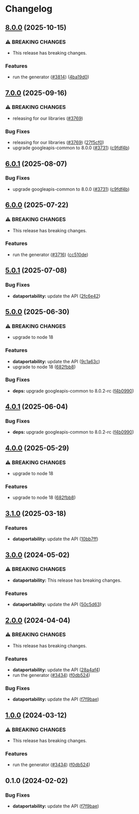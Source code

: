 # Changelog

## [8.0.0](https://github.com/googleapis/google-api-nodejs-client/compare/dataportability-v7.0.0...dataportability-v8.0.0) (2025-10-15)


### ⚠ BREAKING CHANGES

* This release has breaking changes.

### Features

* run the generator ([#3814](https://github.com/googleapis/google-api-nodejs-client/issues/3814)) ([4ba19d0](https://github.com/googleapis/google-api-nodejs-client/commit/4ba19d068b2b8deb28d773ebc6a3418f5e4a7162))

## [7.0.0](https://github.com/googleapis/google-api-nodejs-client/compare/dataportability-v6.0.0...dataportability-v7.0.0) (2025-09-16)


### ⚠ BREAKING CHANGES

* releasing for our libraries ([#3769](https://github.com/googleapis/google-api-nodejs-client/issues/3769))

### Bug Fixes

* releasing for our libraries ([#3769](https://github.com/googleapis/google-api-nodejs-client/issues/3769)) ([27f5cf0](https://github.com/googleapis/google-api-nodejs-client/commit/27f5cf0a0190a5e8e8bf970f7a7cf77c409f093e))
* upgrade googleapis-common to 8.0.0  ([#3731](https://github.com/googleapis/google-api-nodejs-client/issues/3731)) ([c9fdf4b](https://github.com/googleapis/google-api-nodejs-client/commit/c9fdf4b34d6c9bcf608eee35dd281d4680be9797))

## [6.0.1](https://github.com/googleapis/google-api-nodejs-client/compare/dataportability-v6.0.0...dataportability-v6.0.1) (2025-08-07)


### Bug Fixes

* upgrade googleapis-common to 8.0.0  ([#3731](https://github.com/googleapis/google-api-nodejs-client/issues/3731)) ([c9fdf4b](https://github.com/googleapis/google-api-nodejs-client/commit/c9fdf4b34d6c9bcf608eee35dd281d4680be9797))

## [6.0.0](https://github.com/googleapis/google-api-nodejs-client/compare/dataportability-v5.0.1...dataportability-v6.0.0) (2025-07-22)


### ⚠ BREAKING CHANGES

* This release has breaking changes.

### Features

* run the generator ([#3716](https://github.com/googleapis/google-api-nodejs-client/issues/3716)) ([cc510de](https://github.com/googleapis/google-api-nodejs-client/commit/cc510de95a4f5b76dd72cd01c496f5bca66dbebd))

## [5.0.1](https://github.com/googleapis/google-api-nodejs-client/compare/dataportability-v5.0.0...dataportability-v5.0.1) (2025-07-08)


### Bug Fixes

* **dataportability:** update the API ([2fc6e42](https://github.com/googleapis/google-api-nodejs-client/commit/2fc6e42bad313761373ec7bbada88c78f2ceabd6))

## [5.0.0](https://github.com/googleapis/google-api-nodejs-client/compare/dataportability-v4.0.1...dataportability-v5.0.0) (2025-06-30)


### ⚠ BREAKING CHANGES

* upgrade to node 18

### Features

* **dataportability:** update the API ([9c1a63c](https://github.com/googleapis/google-api-nodejs-client/commit/9c1a63cdbc0b3f7d2d7d5c17595e784c40d75db9))
* upgrade to node 18 ([682fbb8](https://github.com/googleapis/google-api-nodejs-client/commit/682fbb869189ae92b3e9a194d37d0548af0c1f92))


### Bug Fixes

* **deps:** upgrade googleapis-common to 8.0.2-rc ([f4b0990](https://github.com/googleapis/google-api-nodejs-client/commit/f4b099071040cfbcfe4a2e7d487d45ee93b369e0))

## [4.0.1](https://github.com/googleapis/google-api-nodejs-client/compare/dataportability-v4.0.0...dataportability-v4.0.1) (2025-06-04)


### Bug Fixes

* **deps:** upgrade googleapis-common to 8.0.2-rc ([f4b0990](https://github.com/googleapis/google-api-nodejs-client/commit/f4b099071040cfbcfe4a2e7d487d45ee93b369e0))

## [4.0.0](https://github.com/googleapis/google-api-nodejs-client/compare/dataportability-v3.1.0...dataportability-v4.0.0) (2025-05-29)


### ⚠ BREAKING CHANGES

* upgrade to node 18

### Features

* upgrade to node 18 ([682fbb8](https://github.com/googleapis/google-api-nodejs-client/commit/682fbb869189ae92b3e9a194d37d0548af0c1f92))

## [3.1.0](https://github.com/googleapis/google-api-nodejs-client/compare/dataportability-v3.0.0...dataportability-v3.1.0) (2025-03-18)


### Features

* **dataportability:** update the API ([10bb7ff](https://github.com/googleapis/google-api-nodejs-client/commit/10bb7ff1f4dbb0eb085dc890f3eb6de92ff2c3ac))

## [3.0.0](https://github.com/googleapis/google-api-nodejs-client/compare/dataportability-v2.0.0...dataportability-v3.0.0) (2024-05-02)


### ⚠ BREAKING CHANGES

* **dataportability:** This release has breaking changes.

### Features

* **dataportability:** update the API ([50c5d63](https://github.com/googleapis/google-api-nodejs-client/commit/50c5d63f83ccf4e91e27e7322062a8edc24b33cf))

## [2.0.0](https://github.com/googleapis/google-api-nodejs-client/compare/dataportability-v1.0.0...dataportability-v2.0.0) (2024-04-04)


### ⚠ BREAKING CHANGES

* This release has breaking changes.

### Features

* **dataportability:** update the API ([28a4af4](https://github.com/googleapis/google-api-nodejs-client/commit/28a4af46a4efb429294c194fe94eb3cf0f0b41eb))
* run the generator ([#3434](https://github.com/googleapis/google-api-nodejs-client/issues/3434)) ([f0db524](https://github.com/googleapis/google-api-nodejs-client/commit/f0db524bb26f05cea3dec4c0ed66b496399e3857))


### Bug Fixes

* **dataportability:** update the API ([f7f9bae](https://github.com/googleapis/google-api-nodejs-client/commit/f7f9bae5a3832f9a3d5a70bc9340928532e4d5b6))

## [1.0.0](https://github.com/googleapis/google-api-nodejs-client/compare/dataportability-v0.1.0...dataportability-v1.0.0) (2024-03-12)


### ⚠ BREAKING CHANGES

* This release has breaking changes.

### Features

* run the generator ([#3434](https://github.com/googleapis/google-api-nodejs-client/issues/3434)) ([f0db524](https://github.com/googleapis/google-api-nodejs-client/commit/f0db524bb26f05cea3dec4c0ed66b496399e3857))

## 0.1.0 (2024-02-02)


### Bug Fixes

* **dataportability:** update the API ([f7f9bae](https://github.com/googleapis/google-api-nodejs-client/commit/f7f9bae5a3832f9a3d5a70bc9340928532e4d5b6))
